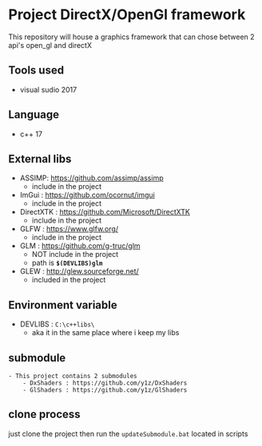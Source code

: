 # Project DirectX/OpenGl framework 
This repository will house a graphics framework that can chose between 2 api's open_gl and directX
## Tools used 
- visual sudio 2017 
## Language 
- c++ 17 
## External libs 
- ASSIMP: https://github.com/assimp/assimp
    - include in the project  
- ImGui : https://github.com/ocornut/imgui
    - include in the project 
- DirectXTK :  https://github.com/Microsoft/DirectXTK
    - include in the project 
- GLFW : https://www.glfw.org/
    - include in the project  
- GLM : https://github.com/g-truc/glm
    - NOT include in the project 
    - path is __`$(DEVLIBS)glm`__ 
- GLEW : http://glew.sourceforge.net/ 
	- included in the project 
## Environment variable
 - DEVLIBS : `C:\c++libs\`
    - aka it in the same place where i keep my libs 
## submodule 
	- This project contains 2 submodules 
		- DxShaders : https://github.com/y1z/DxShaders
		- GlShaders : https://github.com/y1z/GlShaders   
## clone process 
just clone the project then run the `updateSubmodule.bat` located in scripts
